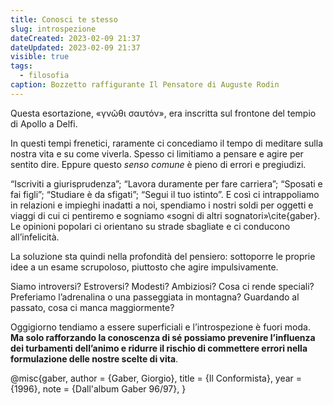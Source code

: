 ```yaml
---
title: Conosci te stesso
slug: introspezione
dateCreated: 2023-02-09 21:37
dateUpdated: 2023-02-09 21:37
visible: true
tags:
  - filosofia
caption: Bozzetto raffigurante Il Pensatore di Auguste Rodin
---
```


<span class="newthought">Questa esortazione</span>, «γνῶθι σαυτόν», era inscritta sul frontone del tempio di Apollo a Delfi.

In questi tempi frenetici, raramente ci concediamo il tempo di meditare sulla nostra vita e su come viverla. Spesso ci limitiamo a pensare e agire per sentito dire. Eppure questo _senso comune_ è pieno di errori e pregiudizi.

“Iscriviti a giurisprudenza”; “Lavora duramente per fare carriera”; “Sposati e fai figli”; “Studiare è da sfigati”; “Segui il tuo istinto”. E così ci intrappoliamo in relazioni e impieghi inadatti a noi, spendiamo i nostri soldi per oggetti e viaggi di cui ci pentiremo e sogniamo «sogni di altri sognatori»\cite{gaber}. Le opinioni popolari ci orientano su strade sbagliate e ci conducono all’infelicità.

La soluzione sta quindi nella profondità del pensiero: sottoporre le proprie idee a un esame scrupoloso, piuttosto che agire impulsivamente.

Siamo introversi? Estroversi? Modesti? Ambiziosi? Cosa ci rende speciali? Preferiamo l’adrenalina o una passeggiata in montagna? Guardando al passato, cosa ci manca maggiormente?

Oggigiorno tendiamo a essere superficiali e l’introspezione è fuori moda. **Ma solo rafforzando la conoscenza di sé possiamo prevenire l’influenza dei turbamenti dell’animo e ridurre il rischio di commettere errori nella formulazione delle nostre scelte di vita**.

<bibliography>
@misc{gaber,
  author  = {Gaber, Giorgio},
  title   = {Il Conformista},
  year    = {1996},
  note    = {Dall'album Gaber 96/97},
}
<bibliography>
